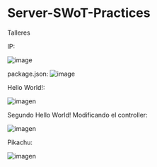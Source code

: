 # Server-SWoT-Practices
Talleres

IP:

![image](https://user-images.githubusercontent.com/55292929/205704062-fc6a671c-619d-4a2e-ae14-219a59ceefdf.png)



package.json:
![image](https://user-images.githubusercontent.com/55292929/205707373-c7565795-e8c2-4ab8-a82c-90e76aa76480.png)


Hello World!:

![imagen](https://user-images.githubusercontent.com/55292929/205718044-55b8d492-18d8-4517-a345-87ef899a0101.png)


Segundo Hello World! Modificando el controller:

![imagen](https://user-images.githubusercontent.com/55292929/205791114-8618ac86-a437-4973-baae-06c90bb29987.png)

Pikachu:

![imagen](https://user-images.githubusercontent.com/55292929/205792760-5164e160-f46b-475d-ad4a-edb32e8c8957.png)





